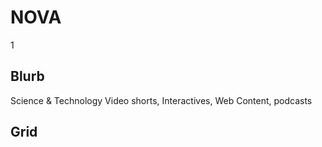 # NOVA

1

## Blurb

Science & Technology Video shorts, Interactives, Web Content, podcasts


## Grid
